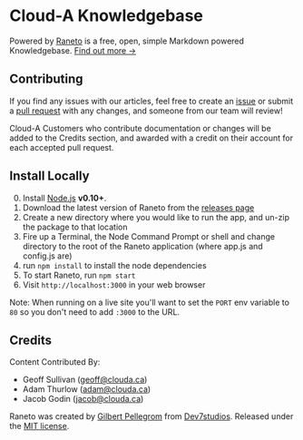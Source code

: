 Cloud-A Knowledgebase
=====================

Powered by [Raneto](http://raneto.com) is a free, open, simple Markdown 
powered Knowledgebase. [Find out more &rarr;](http://docs.raneto.com/what-is-raneto)

Contributing
------------

If you find any issues with our articles, feel free to create an
[issue](https://github.com/CloudA/knowledgebase/issues) or submit a 
[pull request](https://github.com/CloudA/knowledgebase/pulls) with any 
changes, and someone from our team will review!

Cloud-A Customers who contribute documentation or changes will be added to 
the Credits section, and awarded with a credit on their account for each 
accepted pull request.

Install Locally
---------------

0. Install [Node.js](http://nodejs.org) **v0.10+**.
1. Download the latest version of Raneto from the [releases page](https://github.com/gilbitron/Raneto/releases)
2. Create a new directory where you would like to run the app, and un-zip the package to that location
3. Fire up a Terminal, the Node Command Prompt or shell and change directory to the root of the Raneto application (where app.js and config.js are)
4. run `npm install` to install the node dependencies
5. To start Raneto, run `npm start`
6. Visit `http://localhost:3000` in your web browser

Note: When running on a live site you'll want to set the `PORT` env variable to `80` so you don't need to add `:3000` to the URL.

Credits
-------

Content Contributed By:

 - Geoff Sullivan (geoff@clouda.ca)
 - Adam Thurlow (adam@clouda.ca)
 - Jacob Godin (jacob@clouda.ca)


Raneto was created by [Gilbert Pellegrom](http://gilbert.pellegrom.me) from
[Dev7studios](http://dev7studios.com). Released under the [MIT license](https://raw.githubusercontent.com/gilbitron/Raneto/master/LICENSE).
